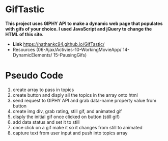 # GifTastic

**This project uses GIPHY API to make a dynamic web page that populates with gifs of your choice. I used JavaScript and jQuery to change the HTML of this site.**

* **Link** https://nathankc94.github.io/GifTastic/
* Resources (06-Ajax/Activies-10-WorkingMovieApp/ 14-DynamicElements/ 15-PausingGifs)

# Pseudo Code

1. create array to pass in topics
1. create button and disply all the topics in the array onto html
1. send request to GIPHY API and grab data-name property value from button
1. create img div, grab rating, still gif, and animated gif 
1. disply the initial gif once clicked on button (still gif)
1. add data status and set it to still
1. once click on a gif make it so it changes from still to animated
1. capture text from user input and push into topics array
 





